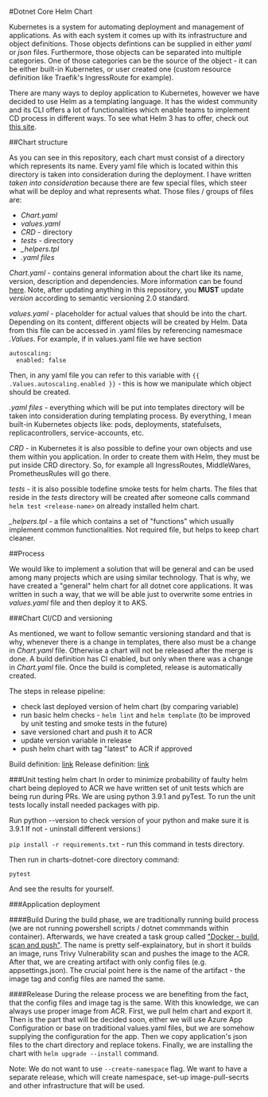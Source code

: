 #Dotnet Core Helm Chart

Kubernetes is a system for automating deployment and management of applications.
As with each system it comes up with its infrastructure and object definitions. Those objects defintions can be supplied in either *yaml* or *json* files. Furthermore, those objects can be separated into multiple categories.
One of those categories can be the source of the object - it can be either built-in Kubernetes, or user created one (custom resource definition like Traefik's IngressRoute for example).

There are many ways to deploy application to Kubernetes, however we have decided to use Helm as a templating language.
It has the widest community and its CLI offers a lot of functionalities which enable teams to implement CD process in different ways.
To see what Helm 3 has to offer, check out [this site](https://helm.sh/blog/helm-3-released/).

##Chart structure

As you can see in this repository, each chart must consist of a directory which represents its name.
Every yaml file which is located within this directory is taken into consideration during the deployment.
I have written *taken into consideration* because there are few special files, which steer what will be deploy and what represents what.
Those files / groups of files are:
 - *Chart.yaml*
 - *values.yaml*
 - *CRD* - directory
 - *tests* - directory
 - *_helpers.tpl*
 - *.yaml files*

*Chart.yaml* - contains general information about the chart like its name, version, description and dependencies. More information can be found [here](https://helm.sh/docs/topics/charts/). Note, after updating anything in this repository, you **MUST** update *version* according to semantic versioning 2.0 standard.

*values.yaml* - placeholder for actual values that should be into the chart. Depending on its content, different objects will be created by Helm. 
Data from this file can be accessed in .yaml files by referencing namesmace *.Values*. For example, if in values.yaml file we have section
```
autoscaling:
  enabled: false
```
Then, in any yaml file you can refer to this variable with `{{ .Values.autoscaling.enabled }}` - this is how we manipulate which object should be created.

*.yaml files* - everything which will be put into templates directory will be taken into consideration during templating process. By everything, I mean built-in Kubernetes objects like: pods, deployments, statefulsets, replicacontrollers, service-accounts, etc.

*CRD* - in Kubernetes it is also possible to define your own objects and use them within you application. In order to create them with Helm, they must be put inside CRD directory. So, for example all IngressRoutes, MiddleWares, PrometheusRules will go there.

*tests* - it is also possible todefine smoke tests for helm charts. The files that reside in the *tests* directory will be created after someone calls command `helm test <release-name>` on already installed helm chart.

*_helpers.tpl* - a file which contains a set of "functions" which usually implement common functionalities. Not required file, but helps to keep chart cleaner. 

##Process

We would like to implement a solution that will be general and can be used among many projects which are using similar technology.
That is why, we have created a "general" helm chart for all dotnet core applications. It was written in such a way, that we will be able just to overwrite some entries in *values.yaml* file and then deploy it to AKS.

###Chart CI/CD and versioning

As mentioned, we want to follow semantic versioning standard and that is why, whenever there is a change in templates, there also must be a change in *Chart.yaml* file. Otherwise a chart will not be released after the merge is done. A build definition has CI enabled, but only when there was a change in *Chart.yaml* file. Once the build is completed, release is automatically created.

The steps in release pipeline:
 - check last deployed version of helm chart (by comparing variable)
 - run basic helm checks - `helm lint` and `helm template` (to be improved by unit testing and smoke tests in the future)
 - save versioned chart and push it to ACR
 - update version variable in release
 - push helm chart with tag "latest" to ACR if approved 

Build definition: [link](https://azuredevops.ecovadis.com/EcoVadisApp_TeamProjectCollection/EcoVadisOps/_apps/hub/ms.vss-ciworkflow.build-ci-hub?_a=edit-build-definition&id=854&view=Tab_Triggers)
Release definition: [link](https://azuredevops.ecovadis.com/EcoVadisApp_TeamProjectCollection/EcoVadisOps/_releaseDefinition?definitionId=121&_a=environments-editor-preview)

###Unit testing helm chart
In order to minimize probability of faulty helm chart being deployed to ACR we have written set of unit tests which are being run during PRs. We are using python 3.9.1 and pyTest. To run the unit tests locally install needed packages with pip.

Run python --version to check version of your python and make sure it is 3.9.1
If not - uninstall different versions:)

`pip install -r requirements.txt` - run this command in tests directory.

Then run in charts-dotnet-core directory command:

`pytest`

And see the results for yourself.

###Application deployment

####Build
During the build phase, we are traditionally running build process (we are not running powershell scripts / dotnet commmands within container).
Afterwards, we have created a task group called ["Docker - build, scan and push"](https://azuredevops.ecovadis.com/EcoVadisApp_TeamProjectCollection/EcoVadisApp/_taskgroup/472257c6-3652-462e-9cf3-bc7099c784f0). The name is pretty self-explainatory, but in short it builds an image, runs Trivy Vulnerability scan and pushes the image to the ACR. After that, we are creating artifact with only config files (e.g. appsettings.json). The crucial point here is the name of the artifact - the image tag and config files are named the same.

####Release
During the release process we are benefiting from the fact, that the config files and image tag is the same. With this knowledge, we can always use proper image from ACR. First, we pull helm chart and export it. Then is the part that will be decided soon, either we will use Azure App Configuration or base on traditional values.yaml files, but we are somehow supplying the configuration for the app. Then we copy application's json files to the chart directory and replace tokens. Finally, we are installing the chart with `helm upgrade --install` command.

Note:
We do not want to use `--create-namespace` flag. We want to have a separate release, which will create namespace, set-up image-pull-secrts and other infrastructure that will be used.